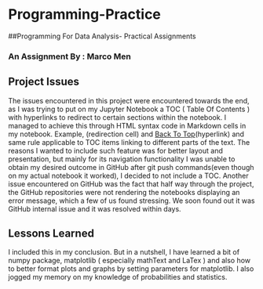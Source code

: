 # Programming-Practice
##Programming For Data Analysis- Practical Assignments
### An Assignment By : Marco Men

## Project Issues

The issues encountered in this project were encountered towards the end, as I was trying to put on my Jupyter Notebook a TOC ( Table Of Contents ) with hyperlinks to redirect to certain sections within the notebook. I managed to achieve this through HTML syntax code in Markdown cells in my notebook. Example, <a id ='top' />(redirection cell) and [Back To Top](#top)(hyperlink) and same rule applicable to TOC items linking to different parts of the text.
The reasons I wanted to include such feature was for better layout and presentation, but mainly for its navigation functionality
I was unable to obtain my desired outcome in GitHub after git push commands(even though on my actual notebook it worked), I decided to not include a TOC.
Another issue encountered on GitHub was the fact that half way through the project, the GitHub repositories were not rendering the notebooks displaying an error message, which a few of us found stressing. We soon found out it was GitHub internal issue and it was resolved within days.

## Lessons Learned

I included this in my conclusion. But in a nutshell, I have learned a bit of numpy package, matplotlib ( especially mathText and LaTex ) and also how to better format plots and graphs by setting parameters for matplotlib. I also jogged my memory on my knowledge of probabilities and statistics.
